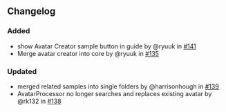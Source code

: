 
## Changelog

### Added
- show Avatar Creator sample button in guide by @ryuuk in [#141](https://github.com/readyplayerme/rpm-unity-sdk-core/pull/141)
- Merge avatar creator into core by @ryuuk in [#135](https://github.com/readyplayerme/rpm-unity-sdk-core/pull/135)

### Updated
- merged related samples into single folders by @harrisonhough in [#139](https://github.com/readyplayerme/rpm-unity-sdk-core/pull/139)
- AvatarProcessor no longer searches and replaces existing avatar by @rk132 in [#138](https://github.com/readyplayerme/rpm-unity-sdk-core/pull/138)
